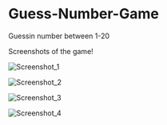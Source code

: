 # Guess-Number-Game
Guessin number between 1-20

Screenshots of the game!

![Screenshot_1](https://user-images.githubusercontent.com/29493048/129717178-9e79a9e4-4a1a-488f-b115-4e11cb13d887.png)

![Screenshot_2](https://user-images.githubusercontent.com/29493048/129717185-1f09baa8-2f8a-4eb7-83ac-bd8326a9f048.png)

![Screenshot_3](https://user-images.githubusercontent.com/29493048/129717186-3db98456-f12c-4c5d-b4dc-284d133c8e35.png)

![Screenshot_4](https://user-images.githubusercontent.com/29493048/129717187-b42adef5-8a83-47f2-b4b8-0c85ecf7ec0e.png)


